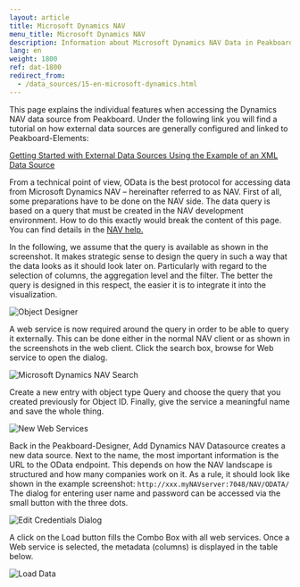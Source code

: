 ```yaml
---
layout: article
title: Microsoft Dynamics NAV
menu_title: Microsoft Dynamics NAV
description: Information about Microsoft Dynamics NAV Data in Peakboard
lang: en
weight: 1800
ref: dat-1800
redirect_from:
  - /data_sources/15-en-microsoft-dynamics.html
---
```


This page explains the individual features when accessing the Dynamics NAV data source from Peakboard. Under the following link you will find a tutorial on how external data sources are generally configured and linked to Peakboard-Elements:

[Getting Started with External Data Sources Using the Example of an XML Data Source](/tutorials/03-en-xml-data.html)

From a technical point of view, OData is the best protocol for accessing data from Microsoft Dynamics NAV – hereinafter referred to as NAV. First of all, some preparations have to be done on the NAV side. The data query is based on a query that must be created in the NAV development environment. How to do this exactly would break the content of this page. You can find details in the [NAV help.](https://docs.microsoft.com/en-us/previous-versions/dynamicsNAV-2016/hh165526(v=NAV.90))

In the following, we assume that the query is available as shown in the screenshot. It makes strategic sense to design the query in such a way that the data looks as it should look later on. Particularly with regard to the selection of columns, the aggregation level and the filter. The better the query is designed in this respect, the easier it is to integrate it into the visualization.

![Object Designer](/assets/images/data-sources/micosoft-dynamics-nav/datenquellen-nav-01.png)

A web service is now required around the query in order to be able to query it externally. This can be done either in the normal NAV client or as shown in the screenshots in the web client. Click the search box, browse for Web service to open the dialog.

![Microsoft Dynamics NAV Search](/assets/images/data-sources/micosoft-dynamics-nav/datenquellen-nav-02.png)

Create a new entry with object type Query and choose the query that you created previously for Object ID. Finally, give the service a meaningful name and save the whole thing.

![New Web Services](/assets/images/data-sources/micosoft-dynamics-nav/datenquellen-nav-03.png)

Back in the Peakboard-Designer, Add Dynamics NAV Datasource creates a new data source. Next to the name, the most important information is the URL to the OData endpoint. This depends on how the NAV landscape is structured and how many companies work on it. As a rule, it should look like shown in the example screenshot: `http://xxx.myNAVserver:7048/NAV/ODATA/`
The dialog for entering user name and password can be accessed via the small button with the three dots.

![Edit Credentials Dialog](/assets/images/data-sources/micosoft-dynamics-nav/datenquellen-nav-04.png)

A click on the Load button fills the Combo Box with all web services. Once a Web service is selected, the metadata (columns) is displayed in the table below.

![Load Data](/assets/images/data-sources/micosoft-dynamics-nav/datenquellen-nav-05.png)
